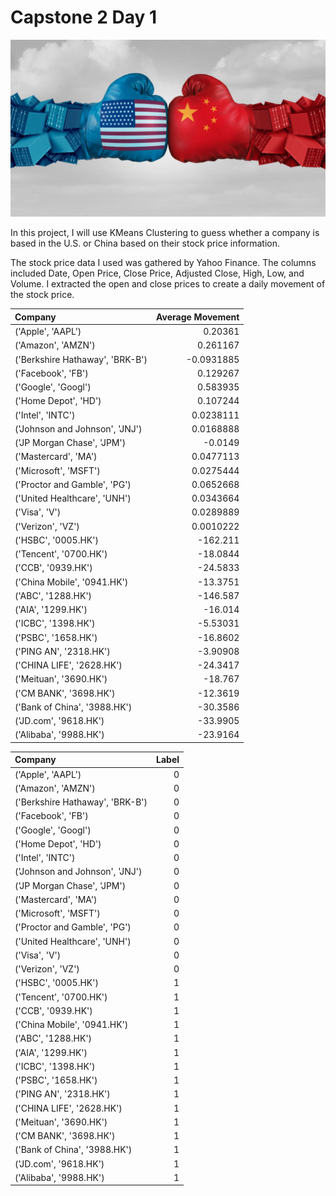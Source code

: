 # Capstone 2 Day 1

![banner](Images/usvchina.jpg)

In this project, I will use KMeans Clustering to guess whether a company is based in the U.S. or China based on their stock price information.  

The stock price data I used was gathered by Yahoo Finance.  The columns included Date, Open Price, Close Price, Adjusted Close, High, Low, and Volume.  I extracted the open and close prices to create a daily movement of the stock price.  



|          Company                       |            Average Movement |
|:--------------------------------|-------------:|
| ('Apple', 'AAPL')               |    0.20361   |
| ('Amazon', 'AMZN')              |    0.261167  |
| ('Berkshire Hathaway', 'BRK-B') |   -0.0931885 |
| ('Facebook', 'FB')              |    0.129267  |
| ('Google', 'Googl')             |    0.583935  |
| ('Home Depot', 'HD')            |    0.107244  |
| ('Intel', 'INTC')               |    0.0238111 |
| ('Johnson and Johnson', 'JNJ')  |    0.0168888 |
| ('JP Morgan Chase', 'JPM')      |   -0.0149    |
| ('Mastercard', 'MA')            |    0.0477113 |
| ('Microsoft', 'MSFT')           |    0.0275444 |
| ('Proctor and Gamble', 'PG')    |    0.0652668 |
| ('United Healthcare', 'UNH')    |    0.0343664 |
| ('Visa', 'V')                   |    0.0289889 |
| ('Verizon', 'VZ')               |    0.0010222 |
| ('HSBC', '0005.HK')             | -162.211     |
| ('Tencent', '0700.HK')          |  -18.0844    |
| ('CCB', '0939.HK')              |  -24.5833    |
| ('China Mobile', '0941.HK')     |  -13.3751    |
| ('ABC', '1288.HK')              | -146.587     |
| ('AIA', '1299.HK')              |  -16.014     |
| ('ICBC', '1398.HK')             |   -5.53031   |
| ('PSBC', '1658.HK')             |  -16.8602    |
| ('PING AN', '2318.HK')          |   -3.90908   |
| ('CHINA LIFE', '2628.HK')       |  -24.3417    |
| ('Meituan', '3690.HK')          |  -18.767     |
| ('CM BANK', '3698.HK')          |  -12.3619    |
| ('Bank of China', '3988.HK')    |  -30.3586    |
| ('JD.com', '9618.HK')           |  -33.9905    |
| ('Alibaba', '9988.HK')          |  -23.9164    |






|          Company                       |            Label |
|:--------------------------------|-------------:|
| ('Apple', 'AAPL')               |    0  |
| ('Amazon', 'AMZN')              |    0  |
| ('Berkshire Hathaway', 'BRK-B') |   0|
| ('Facebook', 'FB')              |    0  |
| ('Google', 'Googl')             |    0  |
| ('Home Depot', 'HD')            |    0  |
| ('Intel', 'INTC')               |    0 |
| ('Johnson and Johnson', 'JNJ')  |    0 |
| ('JP Morgan Chase', 'JPM')      |  0  |
| ('Mastercard', 'MA')            |    0 |
| ('Microsoft', 'MSFT')           |    0 |
| ('Proctor and Gamble', 'PG')    |    0 |
| ('United Healthcare', 'UNH')    |    0|
| ('Visa', 'V')                   |    0 |
| ('Verizon', 'VZ')               |    0 |
| ('HSBC', '0005.HK')             | 1     |
| ('Tencent', '0700.HK')          |  1    |
| ('CCB', '0939.HK')              |  1    |
| ('China Mobile', '0941.HK')     |  1    |
| ('ABC', '1288.HK')              | 1     |
| ('AIA', '1299.HK')              |  1    |
| ('ICBC', '1398.HK')             |   1   |
| ('PSBC', '1658.HK')             | 1    |
| ('PING AN', '2318.HK')          |   1   |
| ('CHINA LIFE', '2628.HK')       |  1    |
| ('Meituan', '3690.HK')          |  1    |
| ('CM BANK', '3698.HK')          |  1   |
| ('Bank of China', '3988.HK')    |  1  |
| ('JD.com', '9618.HK')           |  1    |
| ('Alibaba', '9988.HK')          |  1    |